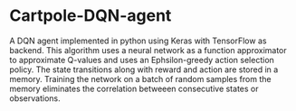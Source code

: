 # Cartpole-DQN-agent
A DQN agent implemented in python using Keras with TensorFlow as backend. This algorithm uses a neural network as a function approximator
to approximate Q-values and uses an Ephsilon-greedy action selection policy. The state transitions along with reward and action are stored
in a memory. Training the network on a batch of random samples from the memory eliminates the correlation betweeen consecutive states or observations.
